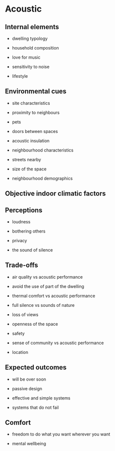 # Acoustic

## Internal elements

* dwelling typology

* household composition

* love for music

* sensitivity to noise

* lifestyle



## Environmental cues

* site characteristics

* proximity to neighbours

* pets

* doors between spaces

* acoustic insulation

* neighbourhood characteristics

* streets nearby

* size of the space

* neighbourhood demographics





## Objective indoor climatic factors



## Perceptions

* loudness

* bothering others

* privacy

* the sound of silence


## Trade-offs


*  air quality vs acoustic performance

*  avoid the use of part of the dwelling

*  thermal comfort vs acoustic performance

*  full silence vs sounds of nature

*  loss of views

*  openness of the space

*  safety

*  sense of community vs acoustic performance

*  location



## Expected outcomes

*  will be over soon

*  passive design

*  effective and simple systems

*  systems that do not fail



## Comfort

*  freedom to do what you want wherever you want

*  mental wellbeing



